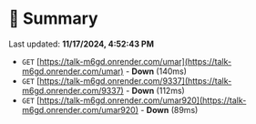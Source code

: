 # 📖 Summary
Last updated: **11/17/2024, 4:52:43 PM**

- `GET` [https://talk-m6gd.onrender.com/umar](https://talk-m6gd.onrender.com/umar) - **Down** (140ms)
- `GET` [https://talk-m6gd.onrender.com/9337](https://talk-m6gd.onrender.com/9337) - **Down** (112ms)
- `GET` [https://talk-m6gd.onrender.com/umar920](https://talk-m6gd.onrender.com/umar920) - **Down** (89ms)
